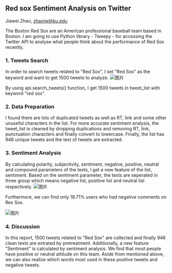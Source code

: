 ## Red sox Sentiment Analysis on Twitter
Jiawei Zhao, zhaojw@bu.edu  

The Boston Red Sox are an American professional baseball team based in Boston. I am going to use Python library - Tweepy - for accessing the Twitter API to analyse what people think about the performance of Red Sox recently.

### 1. Tweets Search
In order to search tweets related to "Red Sox", I set "Red Sox" as the keyword and want to get 1500 tweets to analyze.
![图片](https://user-images.githubusercontent.com/59852184/134815690-caa43254-689f-451e-8c77-955b74850c77.png)

By using api.search_tweets() function, I get 1500 tweets in tweet_list with keyword "red sox".

### 2. Data Preparation
I found there are lots of duplicated tweets as well as RT, link and some other unuseful characters in the list. For more accurate sentiment analysis, the tweet_list is cleaned by dropping duplications and removing RT, link, punctuation characters and finally convert to lowercase.
Finally, the list has 946 unique tweets and the text of tweets are extracted.

### 3. Sentiment Analysis
By calculating polarity, subjectivity, sentiment, negative, positive, neutral and compound parameters of the texts, I get a new feature of the list, sentiment.
Based on the sentiment parameter, the texts are seperated in three group which means negative list, positive list and neutral list respectively.
![图片](https://user-images.githubusercontent.com/59852184/134815742-8b20b1d8-7c8b-4387-9e20-371ce0a67946.png)

Furthermore, we can find only 18.71% users who had negative comments on Rex Sox.

![图片](https://user-images.githubusercontent.com/59852184/134815811-6999b209-faea-43c9-b485-fb0c53685c96.png)

### 4. Discussion
In this report, 1500 tweets related to "Red Sox" are collected and finally 946 clean texts are extrated by pretreatment. Additionally, a new feature "Sentiment" is calculated by sentiment analysis. We find that most people have positive or neutral attitude on this team. 
Aside from mentioned above, we can also realize which words most used in these positive tweets and negative tweets.


